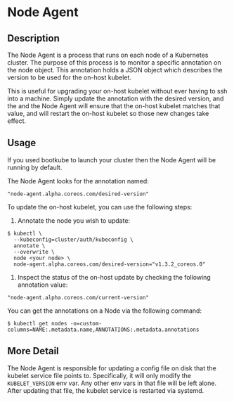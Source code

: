 # Node Agent

## Description

The Node Agent is a process that runs on each node of a Kubernetes cluster. The
purpose of this process is to monitor a specific annotation on the node object.
This annotation holds a JSON object which describes the version to be used for
the on-host kubelet.

This is useful for upgrading your on-host kubelet without ever having to ssh
into a machine. Simply update the annotation with the desired version, and the
and the Node Agent will ensure that the on-host kubelet matches that value,
and will restart the on-host kubelet so those new changes take effect.

## Usage

If you used bootkube to launch your cluster then the Node Agent will be
running by default.

The Node Agent looks for the annotation named:

```
"node-agent.alpha.coreos.com/desired-version"
```

To update the on-host kubelet, you can use the following steps:

1. Annotate the node you wish to update:

```
$ kubectl \
  --kubeconfig=cluster/auth/kubeconfig \
  annotate \
  --overwrite \
  node <your node> \
  node-agent.alpha.coreos.com/desired-version="v1.3.2_coreos.0"
```

1. Inspect the status of the on-host update by checking the following
annotation value:

```
"node-agent.alpha.coreos.com/current-version"
```

You can get the annotations on a Node via the following command:

```
$ kubectl get nodes -o=custom-columns=NAME:.metadata.name,ANNOTATIONS:.metadata.annotations
```

## More Detail

The Node Agent is responsible for updating a config file on disk that the kubelet
service file points to. Specifically, it will only modify the 
`KUBELET_VERSION` env var. Any other env vars in that file will be left
alone. After updating that file, the kubelet service is restarted via systemd.

